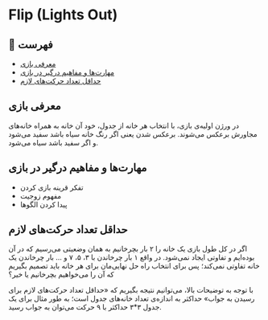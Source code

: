 # Flip (Lights Out)

## 📝 فهرست 
 - [معرفی بازی](#معرفی-بازی)
 - [مهارت‌ها و مفاهیم درگیر در بازی](#مهارتها-و-مفاهیم-درگیر-در-بازی)
 - [حداقل تعداد حرکت‌های لازم](#حداقل-تعداد-حرکتهای-لازم)


## معرفی بازی
در ورژن اولیه‌ی بازی، با انتخاب هر خانه از جدول، خود آن خانه به همراه خانه‌های مجاورش برعکس می‌شوند. برعکس شدن یعنی اگر رنگ خانه سیاه باشد سفید می‌شود و اگر سفید باشد سیاه می‌شود.


## مهارت‌ها و مفاهیم درگیر در بازی
 - تفکر قرینه بازی کردن
 - مفهوم زوجیت
 - پیدا کردن الگوها


## حداقل تعداد حرکت‌های لازم
اگر در کل طول بازی یک خانه را ۲ بار بچرخانیم به همان وضعیتی می‌رسیم که در آن بوده‌ایم و تفاوتی ایجاد نمی‌شود. در واقع ۱ بار چرخاندن با ۳، ۵، ۷ و ... بار چرخاندن یک خانه تفاوتی نمی‌کند؛ پس برای انتخاب راه حل نهایی‌مان برای هر خانه باید تصمیم بگیریم که آن را می‌خواهیم بچرخانیم یا خیر؟

با توجه به توضیحات بالا، می‌توانیم نتیجه بگیریم که «حداقل تعداد حرکت‌های لازم برای رسیدن به جواب» حداکثر به اندازه‌ی تعداد خانه‌های جدول است؛ به طور مثال برای یک جدول ۳*۳ حداکثر با ۹ حرکت می‌توان به جواب رسید.